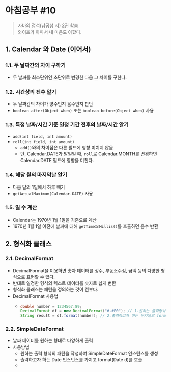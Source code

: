 # 아침공부 #10
>자바의 정석(남궁성 저) 2권 학습  
>와이프가 아파서 내 마음도 아팠다.

## 1. Calendar 와 Date (이어서)
### 1.1. 두 날짜간의 차이 구하기
  - 두 날짜를 최소단위인 초단위로 변경한 다음 그 차이를 구한다.
### 1.2. 시간상의 전후 알기
  - 두 날짜간의 차이가 양수인지 음수인지 판단
  - `boolean after(Object when)` 또는 `boolean before(Object when)` 사용
### 1.3. 특정 날짜/시간 기준 일정 기간 전후의 날짜/시간 알기
  - `add(int field, int amount)`
  - `roll(int field, int amount)`
    - `add()`와의 차이점은 다른 필드에 영향 미치지 않음
    - 단, Calendar.DATE가 말일일 때, `roll`로 Calendar.MONTH를 변경하면 Calendar.DATE 필드에 영향을 미친다.
### 1.4. 해당 월의 마지막날 알기
  - 다음 달의 1일에서 하루 빼기
  - `getActualMaximum(Calendar.DATE)` 사용
### 1.5. 일 수 계산
  - Calendar는 1970년 1월 1일을 기준으로 계산
  - 1970년 1월 1일 이전에 날짜에 대해 `getTimeInMillis()`를 호출하면 음수 반환
  
## 2. 형식화 클래스

### 2.1. DecimalFormat
- DecimalFormat을 이용하면 숫자 데이터를 정수, 부동소수점, 금액 등의 다양한 형식으로 표현할 수 있다.
- 반대로 일정한 형식의 텍스트 데이터를 숫자로 쉽게 변환
- 형식화 클래스는 패턴을 정의하는 것이 전부다.
- DecimalFormat 사용법
  - ```java
    double number = 1234567.89;
    DecimalFormat df = new DecimalFormat("#.#E0"); // 1.원하는 출력형식의 패턴을 작성하여 DecimalFormat 인스턴스를 생성
    String result = df.format(number); // 2.출력하고자 하는 문자열로 format 메소드를 호출
    ```
### 2.2. SimpleDateFormat
- 날짜 데이터를 원하는 형태로 다양하게 출력
- 사용방법
  - 원하는 출력 형식의 패턴을 작성하여 SimpleDateFormat 인스턴스를 생성
  - 출력하고자 하는 Date 인스턴스를 가지고 format(Date d)를 호출
  - <script src="https://gist.github.com/Integerous/92d911e5a442145ecd9d73491aa76985.js"></script>
    
